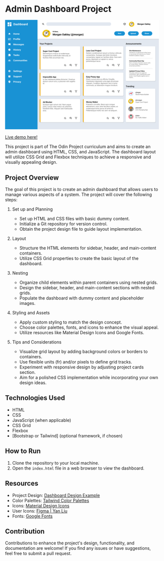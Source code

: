 # Admin Dashboard Project

![Dashboard Preview](demo.png)

[Live demo here!](https://h-yau.github.io/admin-dashboard/)

This project is part of The Odin Project curriculum and aims to create an admin dashboard using HTML, CSS, and JavaScript. The dashboard layout will utilize CSS Grid and Flexbox techniques to achieve a responsive and visually appealing design.

## Project Overview

The goal of this project is to create an admin dashboard that allows users to manage various aspects of a system. The project will cover the following steps:

1. Set up and Planning
   - Set up HTML and CSS files with basic dummy content.
   - Initialize a Git repository for version control.
   - Obtain the project design file to guide layout implementation.

2. Layout
   - Structure the HTML elements for sidebar, header, and main-content containers.
   - Utilize CSS Grid properties to create the basic layout of the dashboard.

3. Nesting
   - Organize child elements within parent containers using nested grids.
   - Design the sidebar, header, and main-content sections with nested grids.
   - Populate the dashboard with dummy content and placeholder images.

4. Styling and Assets
   - Apply custom styling to match the design concept.
   - Choose color palettes, fonts, and icons to enhance the visual appeal.
   - Utilize resources like Material Design Icons and Google Fonts.

5. Tips and Considerations
   - Visualize grid layout by adding background colors or borders to containers.
   - Use flexible units (fr) and/or pixels to define grid tracks.
   - Experiment with responsive design by adjusting project cards section.
   - Aim for a polished CSS implementation while incorporating your own design ideas.

## Technologies Used

- HTML
- CSS
- JavaScript (when applicable)
- CSS Grid
- Flexbox
- [Bootstrap or Tailwind] (optional framework, if chosen)

## How to Run

1. Clone the repository to your local machine.
2. Open the `index.html` file in a web browser to view the dashboard.

## Resources

- Project Design: [Dashboard Design Example](https://www.theodinproject.com/lessons/node-path-intermediate-html-and-css-admin-dashboard)
- Color Palettes: [Tailwind Color Palettes](https://tailwindcss.com/docs/customizing-colors)
- Icons: [Material Design Icons](https://pictogrammers.com/library/mdi/)
- User Icons: [Figma | Yan Liu](https://www.figma.com/community/file/996834837432309369)
- Fonts: [Google Fonts](https://fonts.google.com/)

## Contribution

Contributions to enhance the project's design, functionality, and documentation are welcome! If you find any issues or have suggestions, feel free to submit a pull request.
